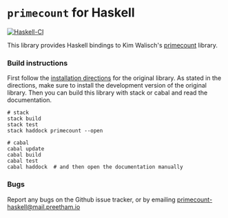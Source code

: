 # `primecount` for Haskell
[![Haskell-CI](https://github.com/pgujjula/primecount-haskell/actions/workflows/haskell-ci.yml/badge.svg)](https://github.com/pgujjula/primecount-haskell/actions/workflows/haskell-ci.yml)

This library provides Haskell bindings to Kim Walisch's
[primecount](https://github.com/kimwalisch/primecount) library.

### Build instructions
First follow the
[installation directions](https://github.com/kimwalisch/primecount#installation)
for the original library. As stated in the directions, make sure to install the
development version of the original library. Then you can build this library
with stack or cabal and read the documentation.
```
# stack
stack build
stack test
stack haddock primecount --open

# cabal
cabal update
cabal build
cabal test
cabal haddock  # and then open the documentation manually
```

### Bugs
Report any bugs on the Github issue tracker, or by emailing
primecount-haskell@mail.preetham.io
